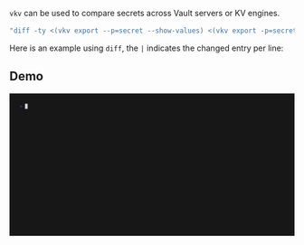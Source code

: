 
`vkv` can be used to compare secrets across Vault servers or KV engines.

```bash
"diff -ty <(vkv export --p=secret --show-values) <(vkv export -p=secret_2 --show-values)"
```

Here is an example using `diff`, the `|` indicates the changed entry per line:

## Demo
![gif](../assets/diff.gif)
